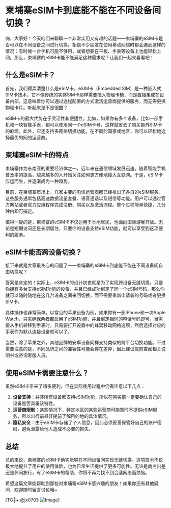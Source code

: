 # 柬埔寨eSIM卡到底能不能在不同设备间切换？

嗨，大家好！今天咱们来聊聊一个非常实用又有趣的话题——柬埔寨的eSIM卡是否可以在不同设备之间进行切换。相信不少朋友在使用移动网络时都会遇到这样的情况：有时候一台手机可能不够用，或者想要在平板、手表等设备上也能轻松上网。那么，柬埔寨的eSIM卡能不能满足这种需求呢？让我们一起来看看吧！

## 什么是eSIM卡？

首先，我们得弄清楚什么是eSIM卡。eSIM卡（Embedded SIM）是一种嵌入式SIM卡技术，它不像传统的实体SIM卡那样需要插入物理卡槽，而是直接集成在设备内部。这意味着你可以通过远程配置的方式激活运营商提供的服务，而无需更换物理卡片。听起来是不是很酷？

eSIM卡的最大优势在于灵活性和便捷性。比如，如果你有多个设备，比如一部手机和一块智能手表，都可以使用同一个eSIM卡号，这样就省去了购买额外SIM卡的麻烦。此外，它还支持多网络切换功能，在不同的国家或地区，你可以轻松地选择最优的网络运营商。

## 柬埔寨eSIM卡的特点

柬埔寨作为东南亚的重要经济体之一，近年来在通信领域发展迅速。随着智能手机普及率的提高，越来越多的人开始关注如何更方便地接入互联网。于是，eSIM卡应运而生，并逐渐成为一种趋势。

目前，在柬埔寨市场上，几家主要的电信运营商都已经推出了各自的eSIM服务。这些服务通常包括高速数据流量套餐、语音通话以及短信等功能。用户可以通过官方网站或者官方应用程序完成注册、购买以及激活流程。整个过程简单快捷，几分钟内即可搞定。

值得一提的是，柬埔寨的eSIM卡不仅适用于本地居民，也面向国际游客开放。无论是短期访问还是长期居住，只要你的设备支持eSIM功能，就可以享受到这项便利的服务。

## eSIM卡能否跨设备切换？

接下来就是大家最关心的问题了——柬埔寨的eSIM卡到底能不能在不同设备间自由切换呢？

答案是肯定的！实际上，eSIM卡的设计初衷就是为了实现跨设备无缝切换。只要你拥有多台支持eSIM功能的设备，并且已经成功绑定了同一个eSIM号码，那么你就可以随时随地在这几台设备之间来回切换，而不需要重新申请新的号码或者更换SIM卡。

具体操作也非常简单。以常见的苹果设备为例，如果你有一部iPhone和一块Apple Watch，只需确保两者都启用了eSIM功能，并且绑定相同的电话号码即可。当需要从手机转移到手表时，只需要打开设置中的蜂窝移动网络选项，然后选择对应的手表作为默认连接设备就可以了。

当然，除了苹果之外，其他品牌的安卓设备同样支持类似的跨平台切换功能。不过需要注意的是，不同品牌之间的兼容性可能会存在差异，因此建议提前查阅相关说明书或咨询客服人员。

## 使用eSIM卡需要注意什么？

虽然eSIM卡带来了诸多便利，但在实际使用过程中仍需注意以下几点：

1. **设备支持**：并非所有设备都支持eSIM功能，所以在购买前一定要确认自己的设备是否具备该特性。
2. **运营商限制**：某些情况下，特定地区的某些运营商可能暂时不提供eSIM服务，所以出行前最好提前了解目的地的具体情况。
3. **隐私安全**：由于eSIM卡存储了个人信息，因此必须妥善保管好自己的账户密码，避免泄露给他人造成不必要的损失。

## 总结

总的来说，柬埔寨的eSIM卡确实能够在不同设备间实现无缝切换。这项技术不仅极大地提升了用户的使用体验，也为日常生活提供了更多可能性。无论是商务出差还是休闲旅行，有了eSIM卡的帮助，你将不再为找不到合适网络而烦恼。

希望这篇文章能帮助到那些对柬埔寨eSIM卡感兴趣的朋友！如果你还有其他疑问，欢迎随时留言讨论哦~

[TG💪+ @jx0703 ![Image](https://github.com/user-attachments/assets/dbca1d08-cadb-493c-b0ec-ad6f7a83f270)]